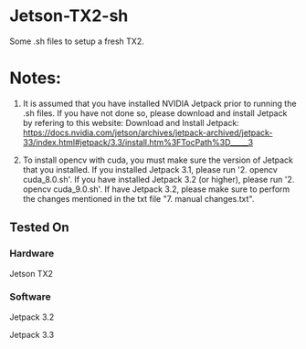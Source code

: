 # Jetson-TX2-sh
Some .sh files to setup a fresh TX2.

# Notes:
1. It is assumed that you have installed NVIDIA Jetpack prior to running the .sh files. If you have not done so, please download and install Jetpack by refering to this website:
Download and Install Jetpack:
https://docs.nvidia.com/jetson/archives/jetpack-archived/jetpack-33/index.html#jetpack/3.3/install.htm%3FTocPath%3D_____3

2. To install opencv with cuda, you must make sure the version of Jetpack that you installed. If you installed Jetpack 3.1, please run '2. opencv cuda_8.0.sh'. If you have installed Jetpack 3.2 (or higher), please run '2. opencv cuda_9.0.sh'. If have Jetpack 3.2, please make sure to perform the changes mentioned in the txt file "7. manual changes.txt".

## Tested On

### Hardware
Jetson TX2

### Software
Jetpack 3.2

Jetpack 3.3
